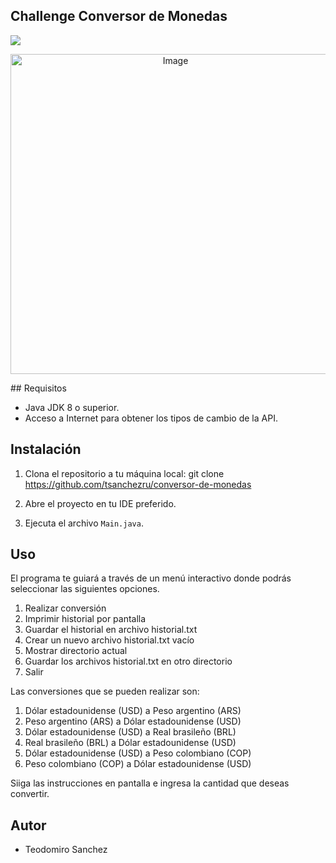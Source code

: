 ## Challenge Conversor de Monedas

<p align="left">
<img src="https://img.shields.io/badge/STATUS-EN%20DESAROLLO-green">
</p>

<p align="center">
  <img width="512" height="512" alt="Image" src="https://github.com/user-attachments/assets/2143d89e-ab2a-4f88-8aa3-fe4f51728df4" />
</p>
## Requisitos

- Java JDK 8 o superior.
- Acceso a Internet para obtener los tipos de cambio de la API.

## Instalación

1. Clona el repositorio a tu máquina local: git clone https://github.com/tsanchezru/conversor-de-monedas


2. Abre el proyecto en tu IDE preferido.

3. Ejecuta el archivo `Main.java`.

## Uso

El programa te guiará a través de un menú interactivo donde podrás seleccionar las siguientes opciones.

1. Realizar conversión
2. Imprimir historial por pantalla
3. Guardar el historial en archivo historial.txt
4. Crear un nuevo archivo historial.txt vacío
5. Mostrar directorio actual
6. Guardar los archivos historial.txt en otro directorio
7. Salir

Las conversiones que se pueden realizar son:

1. Dólar estadounidense (USD) a Peso argentino (ARS)
2. Peso argentino (ARS) a Dólar estadounidense (USD)
3. Dólar estadounidense (USD) a Real brasileño (BRL)
4. Real brasileño (BRL) a Dólar estadounidense (USD)
5. Dólar estadounidense (USD) a Peso colombiano (COP)
6. Peso colombiano (COP) a Dólar estadounidense (USD)

Siiga las instrucciones en pantalla e ingresa la cantidad que deseas convertir.

## Autor

- Teodomiro Sanchez

